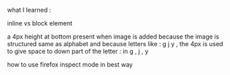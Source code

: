 what I learned : 

inline vs block element 

a 4px height at  bottom present when image is added because  the image is structured same as alphabet and because letters like : g j y , the 4px is used to give space to down part of the letter : in g , j , y  

how to use firefox inspect mode in best way 
